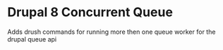 # Drupal 8 Concurrent Queue
 Adds drush commands for running more then one queue worker for the drupal queue api
